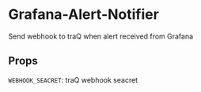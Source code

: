 # Grafana-Alert-Notifier

Send webhook to traQ when alert received from Grafana

## Props

`WEBHOOK_SEACRET`: traQ webhook seacret
